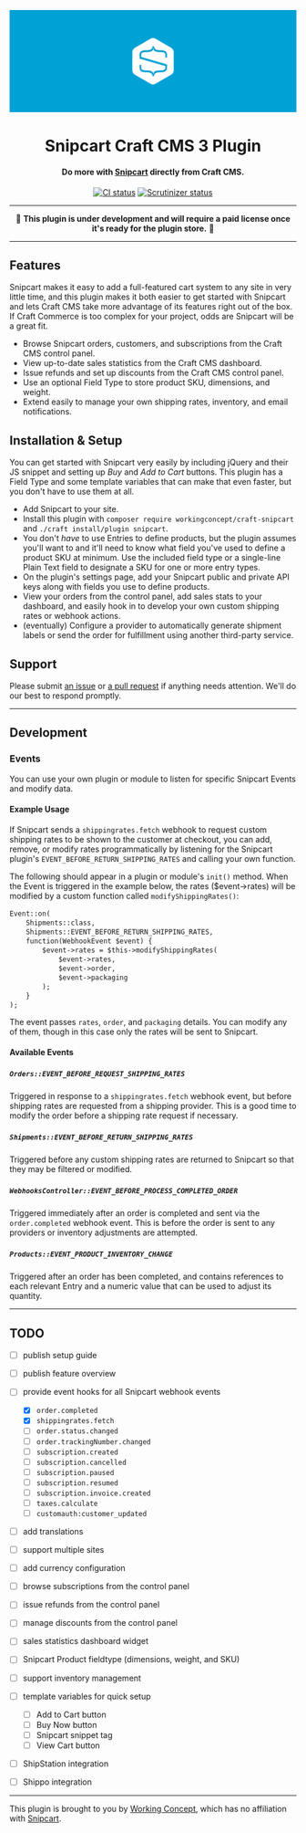 ![Snipcart](resources/hero.svg)

<h1 align="center">Snipcart Craft CMS 3 Plugin</h1>

<h4 align="center">Do more with <a href="https://snipcart.com/">Snipcart</a> directly from Craft CMS.</h4>

<p align="center"><a href="https://travis-ci.org/workingconcept/snipcart-craft-plugin"><img src="https://travis-ci.org/workingconcept/snipcart-craft-plugin.svg?branch=master" alt="CI status"></a> <a href="https://scrutinizer-ci.com/g/workingconcept/snipcart-craft-plugin/"><img src="https://scrutinizer-ci.com/g/workingconcept/snipcart-craft-plugin/badges/quality-score.png?b=master" alt="Scrutinizer status"></a></p>

---

<p align="center">🚧 <b>This plugin is under development and will require a paid license once it's ready for the plugin store.</b> 🚧</p>

---

## Features

Snipcart makes it easy to add a full-featured cart system to any site in very little time, and this plugin makes it both easier to get started with Snipcart and lets Craft CMS take more advantage of its features right out of the box. If Craft Commerce is too complex for your project, odds are Snipcart will be a great fit.

- Browse Snipcart orders, customers, and subscriptions from the Craft CMS control panel.
- View up-to-date sales statistics from the Craft CMS dashboard.
- Issue refunds and set up discounts from the Craft CMS control panel.
- Use an optional Field Type to store product SKU, dimensions, and weight.
- Extend easily to manage your own shipping rates, inventory, and email notifications.

## Installation & Setup

You can get started with Snipcart very easily by including jQuery and their JS snippet and setting up _Buy_ and _Add to Cart_ buttons. This plugin has a Field Type and some template variables that can make that even faster, but you don't have to use them at all.

- Add Snipcart to your site.
- Install this plugin with `composer require workingconcept/craft-snipcart` and `./craft install/plugin snipcart`.
- You don't *have* to use Entries to define products, but the plugin assumes you'll want to and it'll need to know what field you've used to define a product SKU at minimum. Use the included field type or a single-line Plain Text field to designate a SKU for one or more entry types.
- On the plugin's settings page, add your Snipcart public and private API keys along with fields you use to define products.
- View your orders from the control panel, add sales stats to your dashboard, and easily hook in to develop your own custom shipping rates or webhook actions.
- (eventually) Configure a provider to automatically generate shipment labels or send the order for fulfillment using another third-party service.

## Support

Please submit [an issue](https://github.com/workingconcept/snipcart-craft-plugin/issues) or [a pull request](https://github.com/workingconcept/snipcart-craft-plugin/pulls) if anything needs attention. We'll do our best to respond promptly.

---

## Development

### Events

You can use your own plugin or module to listen for specific Snipcart Events and modify data.

#### Example Usage

If Snipcart sends a `shippingrates.fetch` webhook to request custom shipping rates to be shown to the customer at checkout, you can add, remove, or modify rates programmatically by listening for the Snipcart plugin's `EVENT_BEFORE_RETURN_SHIPPING_RATES` and calling your own function.

The following should appear in a plugin or module's `init()` method. When the Event is triggered in the example below, the rates ($event->rates) will be modified by a custom function called `modifyShippingRates()`:

```
Event::on(
    Shipments::class,
    Shipments::EVENT_BEFORE_RETURN_SHIPPING_RATES,
    function(WebhookEvent $event) {
        $event->rates = $this->modifyShippingRates(
            $event->rates,
            $event->order,
            $event->packaging
        );
    }
);
```

The event passes `rates`, `order`, and `packaging` details. You can modify any of them, though in this case only the rates will be sent to Snipcart.

#### Available Events

##### `Orders::EVENT_BEFORE_REQUEST_SHIPPING_RATES`

Triggered in response to a `shippingrates.fetch` webhook event, but before shipping rates are requested from a shipping provider. This is a good time to modify the order before a shipping rate request if necessary.

##### `Shipments::EVENT_BEFORE_RETURN_SHIPPING_RATES`

Triggered before any custom shipping rates are returned to Snipcart so that they may be filtered or modified.

##### `WebhooksController::EVENT_BEFORE_PROCESS_COMPLETED_ORDER`

Triggered immediately after an order is completed and sent via the `order.completed` webhook event. This is before the order is sent to any providers or inventory adjustments are attempted.

##### `Products::EVENT_PRODUCT_INVENTORY_CHANGE`

Triggered after an order has been completed, and contains references to each relevant Entry and a numeric value that can be used to adjust its quantity.


---

## TODO

- [ ] publish setup guide
- [ ] publish feature overview
- [ ] provide event hooks for all Snipcart webhook events
    - [x] `order.completed`
    - [x] `shippingrates.fetch`
    - [ ] `order.status.changed`
    - [ ] `order.trackingNumber.changed`
    - [ ] `subscription.created`
    - [ ] `subscription.cancelled`
    - [ ] `subscription.paused`
    - [ ] `subscription.resumed`
    - [ ] `subscription.invoice.created`
    - [ ] `taxes.calculate`
    - [ ] `customauth:customer_updated`
- [ ] add translations
- [ ] support multiple sites
- [ ] add currency configuration
- [ ] browse subscriptions from the control panel
- [ ] issue refunds from the control panel
- [ ] manage discounts from the control panel
- [ ] sales statistics dashboard widget
- [ ] Snipcart Product fieldtype (dimensions, weight, and SKU)
- [ ] support inventory management
- [ ] template variables for quick setup
    - [ ] Add to Cart button
    - [ ] Buy Now button
    - [ ] Snipcart snippet tag
    - [ ] View Cart button
- [ ] ShipStation integration
- [ ] Shippo integration


---

This plugin is brought to you by [Working Concept](https://workingconcept.com), which has no affiliation with [Snipcart](https://snipcart.com/).
